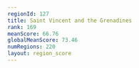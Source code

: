```yaml
---
regionId: 127
title: Saint Vincent and the Grenadines
rank: 169
meanScore: 66.76
globalMeanScore: 73.46
numRegions: 220
layout: region_score
---
```

